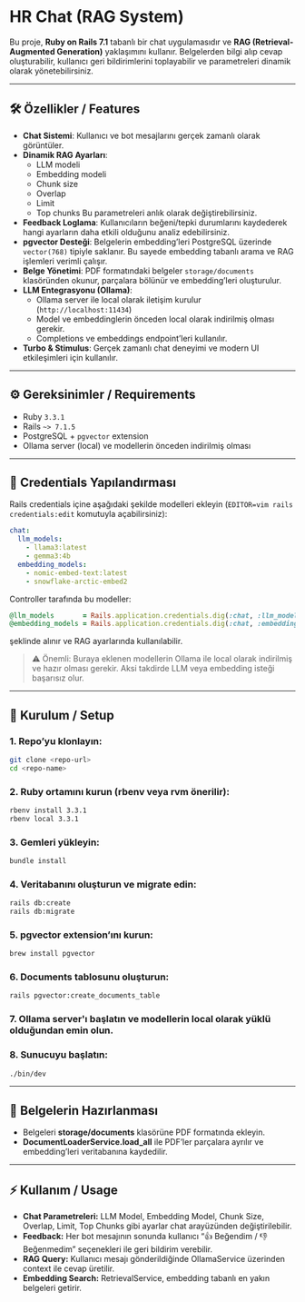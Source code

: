 # HR Chat (RAG System)

Bu proje, **Ruby on Rails 7.1** tabanlı bir chat uygulamasıdır ve **RAG (Retrieval-Augmented Generation)** yaklaşımını kullanır. Belgelerden bilgi alıp cevap oluşturabilir, kullanıcı geri bildirimlerini toplayabilir ve parametreleri dinamik olarak yönetebilirsiniz.

---

## 🛠️ Özellikler / Features

- **Chat Sistemi**: Kullanıcı ve bot mesajlarını gerçek zamanlı olarak görüntüler.
- **Dinamik RAG Ayarları**:
  - LLM modeli
  - Embedding modeli
  - Chunk size
  - Overlap
  - Limit
  - Top chunks
  Bu parametreleri anlık olarak değiştirebilirsiniz.
- **Feedback Loglama**: Kullanıcıların beğeni/tepki durumlarını kaydederek hangi ayarların daha etkili olduğunu analiz edebilirsiniz.
- **pgvector Desteği**:
  Belgelerin embedding’leri PostgreSQL üzerinde `vector(768)` tipiyle saklanır. Bu sayede embedding tabanlı arama ve RAG işlemleri verimli çalışır.
- **Belge Yönetimi**: PDF formatındaki belgeler `storage/documents` klasöründen okunur, parçalara bölünür ve embedding’leri oluşturulur.
- **LLM Entegrasyonu (Ollama)**:
  - Ollama server ile local olarak iletişim kurulur (`http://localhost:11434`)
  - Model ve embeddinglerin önceden local olarak indirilmiş olması gerekir.
  - Completions ve embeddings endpoint’leri kullanılır.
- **Turbo & Stimulus**: Gerçek zamanlı chat deneyimi ve modern UI etkileşimleri için kullanılır.

---

## ⚙️ Gereksinimler / Requirements

- Ruby `3.3.1`
- Rails `~> 7.1.5`
- PostgreSQL + `pgvector` extension
- Ollama server (local) ve modellerin önceden indirilmiş olması

---

## 🔑 Credentials Yapılandırması

Rails credentials içine aşağıdaki şekilde modelleri ekleyin (`EDITOR=vim rails credentials:edit` komutuyla açabilirsiniz):


```yaml
chat:
  llm_models:
    - llama3:latest
    - gemma3:4b
  embedding_models:
    - nomic-embed-text:latest
    - snowflake-arctic-embed2
```

Controller tarafında bu modeller:

```ruby
@llm_models       = Rails.application.credentials.dig(:chat, :llm_models)
@embedding_models = Rails.application.credentials.dig(:chat, :embedding_models)
```

şeklinde alınır ve RAG ayarlarında kullanılabilir.

> ⚠️ Önemli: Buraya eklenen modellerin Ollama ile local olarak indirilmiş ve hazır olması gerekir. Aksi takdirde LLM veya embedding isteği başarısız olur.

---

## 🚀 Kurulum / Setup

### 1. Repo’yu klonlayın:

```bash
git clone <repo-url>
cd <repo-name>
```

### 2. Ruby ortamını kurun (rbenv veya rvm önerilir):

```bash
rbenv install 3.3.1
rbenv local 3.3.1
```

### 3. Gemleri yükleyin:

```bash
bundle install
```

### 4. Veritabanını oluşturun ve migrate edin:

```bash
rails db:create
rails db:migrate
```

### 5. pgvector extension’ını kurun:

```bash
brew install pgvector
```

### 6. Documents tablosunu oluşturun:

```bash
rails pgvector:create_documents_table
```

### 7. Ollama server'ı başlatın ve modellerin local olarak yüklü olduğundan emin olun.

### 8. Sunucuyu başlatın:

```bash
./bin/dev
```

---

## 📁 Belgelerin Hazırlanması

- Belgeleri **storage/documents** klasörüne PDF formatında ekleyin.
- **DocumentLoaderService.load_all** ile PDF’ler parçalara ayrılır ve embedding’leri veritabanına kaydedilir.

---

## ⚡ Kullanım / Usage

- **Chat Parametreleri:** LLM Model, Embedding Model, Chunk Size, Overlap, Limit, Top Chunks gibi ayarlar chat arayüzünden değiştirilebilir.
- **Feedback:** Her bot mesajının sonunda kullanıcı “👍 Beğendim / 👎 Beğenmedim” seçenekleri ile geri bildirim verebilir.
- **RAG Query:** Kullanıcı mesajı gönderildiğinde OllamaService üzerinden context ile cevap üretilir.
- **Embedding Search:** RetrievalService, embedding tabanlı en yakın belgeleri getirir.